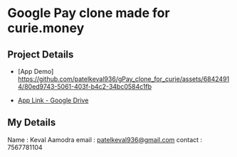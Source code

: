 # Google Pay clone made for curie.money

## Project Details

- [App Demo]
https://github.com/patelkeval936/gPay_clone_for_curie/assets/68424914/80ed9743-5061-403f-b4c2-34bc0584c1fb

- [App Link - Google Drive](https://drive.google.com/file/d/1hc11ot8jok8xpDo0rHdoRXNmpET3vASf/view?usp=sharing)



## My Details

Name : Keval Aamodra
email : patelkeval936@gmail.com
contact : 7567781104
